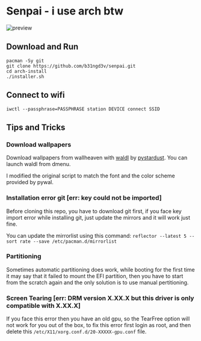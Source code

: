 # Senpai - i use arch btw

![preview](https://user-images.githubusercontent.com/64733912/174498063-09555ee4-f545-4fc3-986e-a1f07787c5da.jpg)

## Download and Run

```
pacman -Sy git
git clone https://github.com/b31ngd3v/senpai.git
cd arch-install
./installer.sh
```

## Connect to wifi

```
iwctl --passphrase=PASSPHRASE station DEVICE connect SSID
```

## Tips and Tricks

### Download wallpapers

Download wallpapers from wallheaven with [waldl](https://github.com/pystardust/waldl) by [pystardust](https://github.com/pystardust). You can launch waldl from dmenu.

I modified the original script to match the font and the color scheme provided by pywal.

### Installation error git [err: key could not be imported]

Before cloning this repo, you have to download git first, if you face key import error while installing git, just update the mirrors and it will work just fine.

You can update the mirrorlist using this command: `reflector --latest 5 --sort rate --save /etc/pacman.d/mirrorlist`

### Partitioning

Sometimes automatic partitioning does work, while booting for the first time it may say that it failed to mount the EFI partition, then you have to start from the scratch again and the only solution is to use manual pertitioning.

### Screen Tearing [err: DRM version X.XX.X but this driver is only compatible with X.XX.X]

If you face this error then you have an old gpu, so the TearFree option will not work for you out of the box, to fix this error first login as root, and then delete this `/etc/X11/xorg.conf.d/20-XXXXX-gpu.conf` file.
